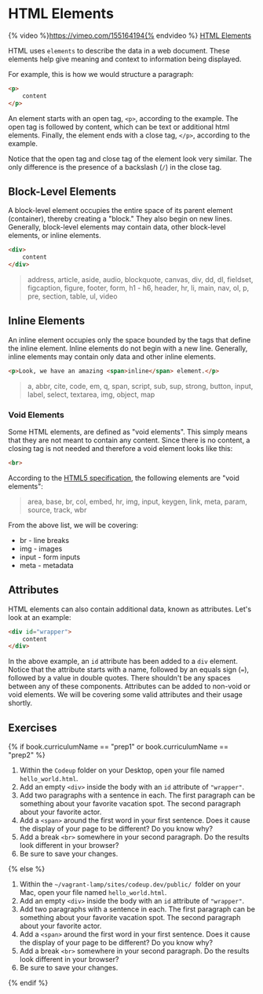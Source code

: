 # HTML Elements

{% video %}https://vimeo.com/155164194{% endvideo %}
[HTML Elements](https://vimeo.com/155164194/4c383e0d1d)

HTML uses `elements` to describe the data in a web document. These elements help give meaning and context to information being displayed.

For example, this is how we would structure a paragraph:
```html
<p>
    content
</p>
```

An element starts with an open tag, `<p>`, according to the example. The open tag is followed by content, which can be text or additional html elements. Finally, the element ends with a close tag, `</p>`, according to the example.

Notice that the open tag and close tag of the element look very similar. The only difference is the presence of a backslash (`/`) in the close tag.

## Block-Level Elements

A block-level element occupies the entire space of its parent element (container), thereby creating a "block." They also begin on new lines. Generally, block-level elements may contain data, other block-level elements, or inline elements.
```html
<div>
    content
</div>
```

> address, article, aside, audio, blockquote, canvas, div, dd, dl, fieldset, figcaption, figure, footer, form, h1 - h6, header, hr, li, main, nav, ol, p, pre, section, table, ul, video

## Inline Elements

An inline element occupies only the space bounded by the tags that define the inline element. Inline elements do not begin with a new line. Generally, inline elements may contain only data and other inline elements.

```html
<p>Look, we have an amazing <span>inline</span> element.</p>
```

> a, abbr, cite, code, em, q, span, script, sub, sup, strong, button, input, label, select, textarea, img, object, map



### Void Elements

Some HTML elements, are defined as "void elements". This simply means that they are not meant to contain any content. Since there is no content, a closing tag is not needed and therefore a void element looks like this:

```html
<br>
```

According to the [HTML5 specification](http://www.w3.org/TR/html5/syntax.html#void-elements), the following elements are "void elements":

> area, base, br, col, embed, hr, img, input, keygen, link, meta, param, source, track, wbr

From the above list, we will be covering:

- br - line breaks
- img - images
- input - form inputs
- meta - metadata

## Attributes

HTML elements can also contain additional data, known as attributes. Let's look at an example:

```html
<div id="wrapper">
    content
</div>
```

In the above example, an `id` attribute has been added to a `div` element. Notice that the attribute starts with a name, followed by an equals sign (`=`), followed by a value in double quotes. There shouldn't be any spaces between any of these components. Attributes can be added to non-void or void elements. We will be covering some valid attributes and their usage shortly.

## Exercises

{% if book.curriculumName == "prep1" or book.curriculumName == "prep2" %}

1. Within the `Codeup` folder on your Desktop, open your file named `hello_world.html`.
1. Add an empty `<div>` inside the body with an `id` attribute of `"wrapper"`.
1. Add two paragraphs with a sentence in each. The first paragraph can be something about your favorite vacation spot. The second paragraph about your favorite actor.
1. Add a `<span>` around the first word in your first sentence. Does it cause the display of your page to be different? Do you know why?
1. Add a break `<br>` somewhere in your second paragraph. Do the results look different in your browser?
1. Be sure to save your changes.

{% else %}

1. Within the `~/vagrant-lamp/sites/codeup.dev/public/ `folder on your Mac, open your file named `hello_world.html`.
1. Add an empty `<div>` inside the body with an `id` attribute of `"wrapper"`.
1. Add two paragraphs with a sentence in each. The first paragraph can be something about your favorite vacation spot. The second paragraph about your favorite actor.
1. Add a `<span>` around the first word in your first sentence. Does it cause the display of your page to be different? Do you know why?
1. Add a break `<br>` somewhere in your second paragraph. Do the results look different in your browser?
1. Be sure to save your changes.

{% endif %}
